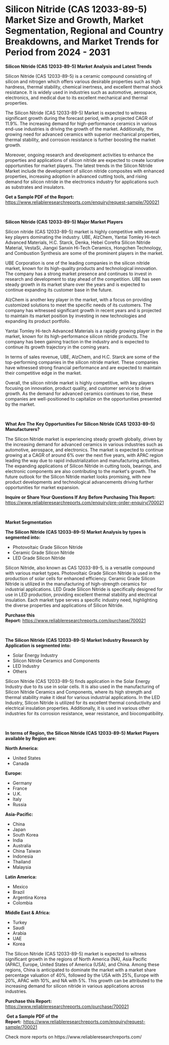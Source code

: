 <p><h1>Silicon Nitride (CAS 12033-89-5) Market Size and Growth, Market Segmentation, Regional and Country Breakdowns, and Market Trends for Period from 2024 -  2031</h1></p><p><strong>Silicon Nitride (CAS 12033-89-5) Market Analysis and Latest Trends</strong></p>
<p><p>Silicon Nitride (CAS 12033-89-5) is a ceramic compound consisting of silicon and nitrogen which offers various desirable properties such as high hardness, thermal stability, chemical inertness, and excellent thermal shock resistance. It is widely used in industries such as automotive, aerospace, electronics, and medical due to its excellent mechanical and thermal properties.</p><p>The Silicon Nitride (CAS 12033-89-5) Market is expected to witness significant growth during the forecast period, with a projected CAGR of 11.9%. The increasing demand for high-performance ceramics in various end-use industries is driving the growth of the market. Additionally, the growing need for advanced ceramics with superior mechanical properties, thermal stability, and corrosion resistance is further boosting the market growth.</p><p>Moreover, ongoing research and development activities to enhance the properties and applications of silicon nitride are expected to create lucrative opportunities for market players. The latest trends in the Silicon Nitride Market include the development of silicon nitride composites with enhanced properties, increasing adoption in advanced cutting tools, and rising demand for silicon nitride in the electronics industry for applications such as substrates and insulators.</p></p>
<p><strong>Get a Sample PDF of the Report:&nbsp;</strong> <a href="https://www.reliableresearchreports.com/enquiry/request-sample/700021">https://www.reliableresearchreports.com/enquiry/request-sample/700021</a></p>
<p>&nbsp;</p>
<p><strong>Silicon Nitride (CAS 12033-89-5) Major Market Players</strong></p>
<p><p>Silicon nitride (CAS 12033-89-5) market is highly competitive with several key players dominating the industry. UBE, AlzChem, Yantai Tomley Hi-tech Advanced Materials, H.C. Starck, Denka, Hebei Corefra Silicon Nitride Material, VestaSi, Jiangxi Sanxin Hi-Tech Ceramics, Hongchen Technology, and Combustion Synthesis are some of the prominent players in the market.</p><p>UBE Corporation is one of the leading companies in the silicon nitride market, known for its high-quality products and technological innovation. The company has a strong market presence and continues to invest in research and development to stay ahead of the competition. UBE has seen steady growth in its market share over the years and is expected to continue expanding its customer base in the future.</p><p>AlzChem is another key player in the market, with a focus on providing customized solutions to meet the specific needs of its customers. The company has witnessed significant growth in recent years and is projected to maintain its market position by investing in new technologies and expanding its product portfolio.</p><p>Yantai Tomley Hi-tech Advanced Materials is a rapidly growing player in the market, known for its high-performance silicon nitride products. The company has been gaining traction in the industry and is expected to continue its growth trajectory in the coming years.</p><p>In terms of sales revenue, UBE, AlzChem, and H.C. Starck are some of the top-performing companies in the silicon nitride market. These companies have witnessed strong financial performance and are expected to maintain their competitive edge in the market.</p><p>Overall, the silicon nitride market is highly competitive, with key players focusing on innovation, product quality, and customer service to drive growth. As the demand for advanced ceramics continues to rise, these companies are well-positioned to capitalize on the opportunities presented by the market.</p></p>
<p>&nbsp;</p>
<p><strong>What Are The Key Opportunities For Silicon Nitride (CAS 12033-89-5) Manufacturers?</strong></p>
<p><p>The Silicon Nitride market is experiencing steady growth globally, driven by the increasing demand for advanced ceramics in various industries such as automotive, aerospace, and electronics. The market is expected to continue growing at a CAGR of around 6% over the next five years, with APAC region leading the way due to rapid industrialization and manufacturing activities. The expanding applications of Silicon Nitride in cutting tools, bearings, and electronic components are also contributing to the market's growth. The future outlook for the Silicon Nitride market looks promising, with new product developments and technological advancements driving further opportunities for market expansion.</p></p>
<p><strong>Inquire or Share Your Questions If Any Before Purchasing This Report:</strong> <a href="https://www.reliableresearchreports.com/enquiry/pre-order-enquiry/700021">https://www.reliableresearchreports.com/enquiry/pre-order-enquiry/700021</a></p>
<p>&nbsp;</p>
<p><strong>Market Segmentation</strong></p>
<p><strong>The Silicon Nitride (CAS 12033-89-5) Market Analysis by types is segmented into:</strong></p>
<p><ul><li>Photovoltaic Grade Silicon Nitride</li><li>Ceramic Grade Silicon Nitride</li><li>LED Grade Silicon Nitride</li></ul></p>
<p><p>Silicon Nitride, also known as CAS 12033-89-5, is a versatile compound with various market types. Photovoltaic Grade Silicon Nitride is used in the production of solar cells for enhanced efficiency. Ceramic Grade Silicon Nitride is utilized in the manufacturing of high-strength ceramics for industrial applications. LED Grade Silicon Nitride is specifically designed for use in LED production, providing excellent thermal stability and electrical insulation. Each market type serves a specific industry need, highlighting the diverse properties and applications of Silicon Nitride.</p></p>
<p><strong>Purchase this Report:&nbsp;</strong><a href="https://www.reliableresearchreports.com/purchase/700021">https://www.reliableresearchreports.com/purchase/700021</a></p>
<p>&nbsp;</p>
<p><strong>The Silicon Nitride (CAS 12033-89-5) Market Industry Research by Application is segmented into:</strong></p>
<p><ul><li>Solar Energy Industry</li><li>Silicon Nitride Ceramics and Components</li><li>LED Industry</li><li>Others</li></ul></p>
<p><p>Silicon Nitride (CAS 12033-89-5) finds application in the Solar Energy Industry due to its use in solar cells. It is also used in the manufacturing of Silicon Nitride Ceramics and Components, where its high strength and thermal stability make it ideal for various industrial applications. In the LED Industry, Silicon Nitride is utilized for its excellent thermal conductivity and electrical insulation properties. Additionally, it is used in various other industries for its corrosion resistance, wear resistance, and biocompatibility.</p></p>
<p>&nbsp;</p>
<p><strong>In terms of Region, the Silicon Nitride (CAS 12033-89-5) Market Players available by Region are:</strong></p>
<p>
    <p> <strong> North America: </strong>
        <ul>
            <li>United States</li>
            <li>Canada</li>
        </ul>
        </p> 
    <p> <strong> Europe: </strong>
        <ul>
            <li>Germany</li>
            <li>France</li>
            <li>U.K.</li>
            <li>Italy</li>
            <li>Russia</li>
        </ul>
        </p> 
    <p> <strong> Asia-Pacific: </strong>
        <ul>
            <li>China</li>
            <li>Japan</li>
            <li>South Korea</li>
            <li>India</li>
            <li>Australia</li>
            <li>China Taiwan</li>
            <li>Indonesia</li>
            <li>Thailand</li>
            <li>Malaysia</li>
        </ul>
        </p> 
    <p> <strong> Latin America: </strong>
        <ul>
            <li>Mexico</li>
            <li>Brazil</li>
            <li>Argentina Korea</li>
            <li>Colombia</li>
        </ul>
        </p> 
    <p> <strong> Middle East & Africa: </strong>
        <ul>
            <li>Turkey</li>
            <li>Saudi</li>
            <li>Arabia</li>
            <li>UAE</li>
            <li>Korea</li>
        </ul>
    </p>
    </p>
<p><p>The Silicon Nitride (CAS 12033-89-5) market is expected to witness significant growth in the regions of North America (NA), Asia Pacific (APAC), Europe, United States of America (USA), and China. Among these regions, China is anticipated to dominate the market with a market share percentage valuation of 40%, followed by the USA with 25%, Europe with 20%, APAC with 10%, and NA with 5%. This growth can be attributed to the increasing demand for silicon nitride in various applications across industries.</p></p>
<p><strong>Purchase this Report: </strong><a href="https://www.reliableresearchreports.com/purchase/700021">https://www.reliableresearchreports.com/purchase/700021</a></p>
<p>&nbsp;<strong>Get a Sample PDF of the Report:&nbsp;&nbsp;</strong><a href="https://www.reliableresearchreports.com/enquiry/request-sample/700021">https://www.reliableresearchreports.com/enquiry/request-sample/700021</a></p>
<p><strong></strong></p>
<p>Check more reports on https://www.reliableresearchreports.com/</p>